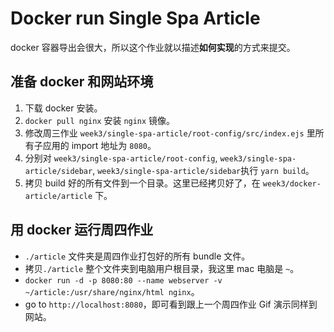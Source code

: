 # Docker run Single Spa Article

docker 容器导出会很大，所以这个作业就以描述**如何实现**的方式来提交。

## 准备 docker 和网站环境

1. 下载 docker 安装。
2. `docker pull nginx` 安装 `nginx` 镜像。
3. 修改周三作业 `week3/single-spa-article/root-config/src/index.ejs` 里所有子应用的 import 地址为 `8080`。
4. 分别对 `week3/single-spa-article/root-config`, `week3/single-spa-article/sidebar`, `week3/single-spa-article/sidebar`执行 `yarn build`。
5. 拷贝 build 好的所有文件到一个目录。这里已经拷贝好了，在 `week3/docker-article/article` 下。

## 用 docker 运行周四作业

- `./article` 文件夹是周四作业打包好的所有 bundle 文件。
- 拷贝`./article` 整个文件夹到电脑用户根目录，我这里 mac 电脑是 `~`。
- `docker run -d -p 8080:80 --name webserver -v ~/article:/usr/share/nginx/html nginx`。
- go to `http://localhost:8080`，即可看到跟上一个周四作业 Gif 演示同样到网站。

